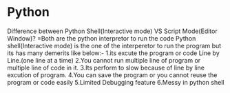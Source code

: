 # Python
Difference between Python Shell(Interactive mode) VS Script Mode(Editor Window)?
=Both are the python interpretor to run the code
Python shell(Interactive mode) is the one of the interperetor to run the program but its has many demerits like below:-
1.its excute the program or code Line by Line.(one line at a time)
2.You cannot run multiple line of program or multiple line of code in it.
3.Its perform to slow because of line by line excution of program.
4.You can save the program or you cannot reuse the program or code easily
5.Limited Debugging feature
6.Messy in python shell
 
